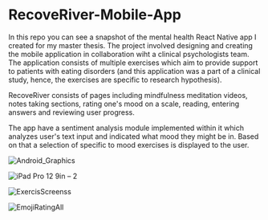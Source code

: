 # RecoveRiver-Mobile-App

In this repo you can see a snapshot of the mental health React Native app I created for my master thesis. 
The project involved designing and creating the mobile application in collaboration wiht a clinical psychologists team. 
The application consists of multiple exercises which aim to provide support to patients with eating disorders (and this application was a part of a clinical study, hence, the exercises are specific to research hypothesis). 

RecoveRiver consists of pages including mindfulness meditation videos, notes taking sections, rating one's mood on a scale, reading, entering answers and reviewing user progress. 

The app have a sentiment analysis module implemented within it which analyzes user's text input and indicated what mood they might be in. Based on that a selection of specific to mood exercises is displayed to the user.

![Android_Graphics](https://user-images.githubusercontent.com/84794517/235005239-77c43075-dc9b-4e20-8212-ebca29f9e753.png)



![iPad Pro 12 9in – 2](https://user-images.githubusercontent.com/84794517/235005311-f046a60a-89c7-4194-820c-a8e7e7197bc4.png)

![ExercisScreenss](https://user-images.githubusercontent.com/84794517/235005292-d3089537-485a-4dcb-a318-85554c71934b.JPG)


![EmojiRatingAll](https://user-images.githubusercontent.com/84794517/235005425-1b345fb9-0b81-4aa3-8ce5-57eb2cd3746f.JPG)

